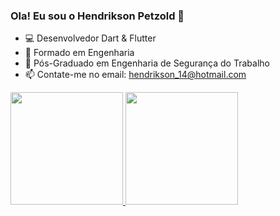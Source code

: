 ### Ola! Eu sou o Hendrikson Petzold 👋

- 💻 Desenvolvedor Dart & Flutter
- 💼 Formado em Engenharia
- 💼 Pós-Graduado em Engenharia de Segurança do Trabalho
- 📫 Contate-me no email: hendrikson_14@hotmail.com

<div >
  <a href="https://github.com/hendriksonpetzold">
  <img height="180em" src="https://github-readme-stats.vercel.app/api?username=hendriksonpetzold&show_icons=true&theme=github_dark&include_all_commits=true&count_private=true"/>
  <img height="180em" src="https://github-readme-stats.vercel.app/api/top-langs/?username=hendriksonpetzold&layout=compact&langs_count=7&theme=github_dark"/>
</div>
